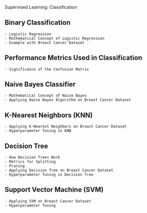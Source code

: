 Supervised Learning: Classification

## Binary Classification
    - Logistic Regression
    - Mathematical Concept of Logistic Regression
    - Example with Breast Cancer Dataset
  ## Performance Metrics Used in Classification
    - Significance of the Confusion Matrix
  ## Naive Bayes Classifier
    - Mathematical Concept of Naive Bayes
    - Applying Naive Bayes Algorithm on Breast Cancer Dataset
## K-Nearest Neighbors (KNN)
    - Applying K-Nearest Neighbors on Breast Cancer Dataset
    - Hyperparameter Tuning in KNN
## Decision Tree
    - How Decision Trees Work
    - Metrics for Splitting
    - Pruning
    - Applying Decision Tree on Breast Cancer Dataset
    - Hyperparameter Tuning in Decision Tree
## Support Vector Machine (SVM)
    - Applying SVM on Breast Cancer Dataset
    - Hyperparameter Tuning
